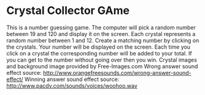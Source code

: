 # Crystal Collector GAme
This is a number guessing game. 
The computer will pick a random number between 19 and 120 and display it on the screen. 
Each crystal represents a random number between 1 and 12.
Create a matching number by clicking on the crystals.
Your number will be displayed on the screen.
Each time you click on a crystal the corresponding number will be added to your total.
If you can get to the number without going over then you win.
Crystal images and background image provided by Free-Images.com
Wrong answer sound effect source: http://www.orangefreesounds.com/wrong-answer-sound-effect/
Winning answer sound effect source: http://www.pacdv.com/sounds/voices/woohoo.wav

